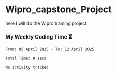 # Wipro_capstone_Project
 here I will do the Wipro training project 


### My Weekly Coding Time ⏳
<!--START_SECTION:waka-->

```txt
From: 05 April 2025 - To: 12 April 2025

Total Time: 0 secs

No activity tracked
```

<!--END_SECTION:waka-->
